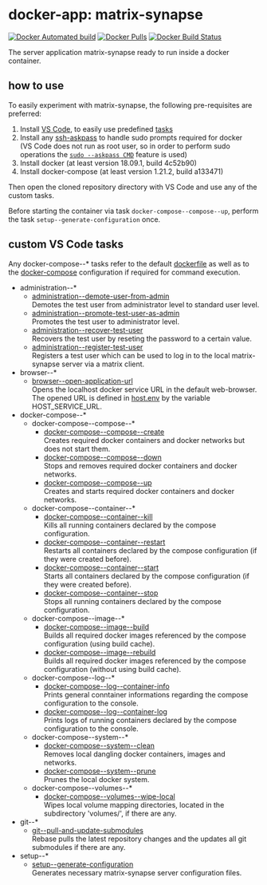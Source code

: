 # docker-app: matrix-synapse

[![Docker Automated build](https://img.shields.io/docker/automated/talsenteam/docker-matrix-synapse.svg?style=for-the-badge)](https://hub.docker.com/r/talsenteam/docker-matrix-synapse/)
[![Docker Pulls](https://img.shields.io/docker/pulls/talsenteam/docker-matrix-synapse.svg?style=for-the-badge)](https://hub.docker.com/r/talsenteam/docker-matrix-synapse/)
[![Docker Build Status](https://img.shields.io/docker/build/talsenteam/docker-matrix-synapse.svg?style=for-the-badge)](https://hub.docker.com/r/talsenteam/docker-matrix-synapse/)

The server application matrix-synapse ready to run inside a docker container.

## how to use

To easily experiment with matrix-synapse, the following pre-requisites are preferred:

1. Install [VS Code](https://code.visualstudio.com/), to easily use predefined [tasks](.vscode/tasks.json)
2. Install any [ssh-askpass](https://man.openbsd.org/ssh-askpass.1) to handle sudo prompts required for docker  
   (VS Code does not run as root user, so in order to perform sudo operations the [`sudo --askpass CMD`](bash/util/elevate.sh) feature is used)
3. Install docker (at least version 18.09.1, build 4c52b90)
4. Install docker-compose (at least version 1.21.2, build a133471)

Then open the cloned repository directory with VS Code and use any of the custom tasks.

Before starting the container via task `docker-compose--compose--up`, perform the task `setup--generate-configuration` once.

## custom VS Code tasks

Any docker-compose--* tasks refer to the default [dockerfile](docker/server--matrix-synapse/default.docker) as well as to the [docker-compose](docker-compose/server--matrix-synapse/default.docker-compose) configuration if required for command execution.

- administration--*
  - [administration--demote-user-from-admin](bash-commands--specific/administration--demote-user-from-admin.sh)  
    Demotes the test user from administrator level to standard user level.
  - [administration--promote-test-user-as-admin](bash-commands--specific/administration--promote-user-as-admin.sh)  
    Promotes the test user to administrator level.
  - [administration--recover-test-user](bash-commands--specific/administration--recover-test-user.sh)  
    Recovers the test user by reseting the password to a certain value.
  - [administration--register-test-user](bash-commands--specific/administration--register-test-user.sh)  
    Registers a test user which can be used to log in to the local matrix-synapse server via a matrix client.
- browser--*
  - [browser--open-application-url](bash-commands/browser--open-application-url.sh)  
    Opens the localhost docker service URL in the default web-browser. The opened URL is defined in [host.env](host.env) by the variable HOST_SERVICE_URL.
- docker-compose--*
  - docker-compose--compose--*
    - [docker-compose--compose--create](bash-commands/docker-compose--compose--create.sh)  
      Creates required docker containers and docker networks but does not start them.
    - [docker-compose--compose--down](bash-commands/docker-compose--compose--down.sh)  
      Stops and removes required docker containers and docker networks.
    - [docker-compose--compose--up](bash-commands/docker-compose--compose--up.sh)  
      Creates and starts required docker containers and docker networks.
  - docker-compose--container--*
    - [docker-compose--container--kill](bash-commands/docker-compose--container--kill.sh)  
      Kills all running containers declared by the compose configuration.
    - [docker-compose--container--restart](bash-commands/docker-compose--container--restart.sh)  
      Restarts all containers declared by the compose configuration (if they were created before).
    - [docker-compose--container--start](bash-commands/docker-compose--container--start.sh)  
      Starts all containers declared by the compose configuration (if they were created before).
    - [docker-compose--container--stop](bash-commands/docker-compose--container--stop.sh)  
      Stops all running containers declared by the compose configuration.
  - docker-compose--image--*
    - [docker-compose--image--build](bash-commands/docker-compose--image--build.sh)  
      Builds all required docker images referenced by the compose configuration (using build cache).
    - [docker-compose--image--rebuild](bash-commands/docker-compose--image--rebuild.sh)  
      Builds all required docker images referenced by the compose configuration (without using build cache).
  - docker-compose--log--*
    - [docker-compose--log--container-info](bash-commands/docker-compose--log--container-info.sh)  
      Prints general conntainer informations regarding the compose configuration to the console.
    - [docker-compose--log--container-log](bash-commands/docker-compose--log--container-log.sh)  
      Prints logs of running containers declared by the compose configuration to the console.
  - docker-compose--system--*
    - [docker-compose--system--clean](bash-commands/docker-compose--system--clean.sh)  
      Removes local dangling docker containers, images and networks.
    - [docker-compose--system--prune](bash-commands/docker-compose--system--prune.sh)  
      Prunes the local docker system.
  - docker-compose--volumes--*
    - [docker-compose--volumes--wipe-local](bash-commands/docker-compose--volumes--wipe-local.sh)  
      Wipes local volume mapping directories, located in the subdirectory 'volumes/', if there are any.
- git--*
  - [git--pull-and-update-submodules](bash-commands/git--pull-and-update-submodules.sh)  
    Rebase pulls the latest repository changes and the updates all git submodules if there are any.
- setup--*
  - [setup--generate-configuration](bash-commands--specific/setup--generate-configuration.sh)  
    Generates necessary matrix-synapse server configuration files.
